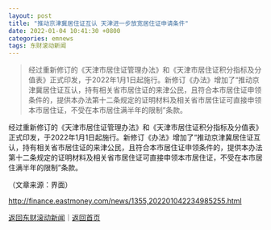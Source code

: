 ```yaml
---
layout: post
title: "推动京津冀居住证互认 天津进一步放宽居住证申请条件"
date: 2022-01-04 10:41:30 +0800
categories: emnews
tags: 东财滚动新闻
---
```

> 经过重新修订的《天津市居住证管理办法》和《天津市居住证积分指标及分值表》正式印发，于2022年1月1日起施行。新修订《办法》增加了“推动京津冀居住证互认，持有相关省市居住证的来津公民，且符合本市居住证申领条件的，提供本办法第十二条规定的证明材料及相关省市居住证可直接申领本市居住证，不受在本市居住满半年的限制”条款。

<p>经过重新修订的《天津市居住证管理办法》和《天津市居住证积分指标及分值表》正式印发，于2022年1月1日起施行。新修订《办法》增加了“推动京津冀居住证互认，持有相关省市居住证的来津公民，且符合本市居住证申领条件的，提供本办法第十二条规定的证明材料及相关省市居住证可直接申领本市居住证，不受在本市居住满半年的限制”条款。</p><p class="em_media">（文章来源：界面）</p>

<http://finance.eastmoney.com/news/1355,202201042234985255.html>

[返回东财滚动新闻](//finews.withounder.com/emnews/)｜[返回首页](//finews.withounder.com/)